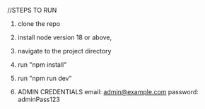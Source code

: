 //STEPS TO RUN 
1. clone the repo

2. install node version 18 or above, 

3. navigate to the project directory

4. run "npm install"

5. run "npm run dev"

6. ADMIN CREDENTIALS 
    email: admin@example.com
    password: adminPass123